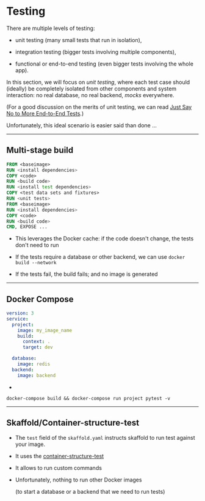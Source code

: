 # Testing

There are multiple levels of testing:

- unit testing (many small tests that run in isolation),

- integration testing (bigger tests involving multiple components),

- functional or end-to-end testing (even bigger tests involving the whole app).

In this section, we will focus on *unit testing*, where each test case
should (ideally) be completely isolated from other components and system
interaction: no real database, no real backend, *mocks* everywhere.

(For a good discussion on the merits of unit testing, we can read
[Just Say No to More End-to-End Tests](https://testing.googleblog.com/2015/04/just-say-no-to-more-end-to-end-tests.html).)

Unfortunately, this ideal scenario is easier said than done ...

---

## Multi-stage build

```dockerfile
FROM <baseimage>
RUN <install dependencies>
COPY <code>
RUN <build code>
RUN <install test dependencies>
COPY <test data sets and fixtures>
RUN <unit tests>
FROM <baseimage>
RUN <install dependencies>
COPY <code>
RUN <build code>
CMD, EXPOSE ...
```

- This leverages the Docker cache: if the code doesn't change, the tests don't need to run

- If the tests require a database or other backend, we can use `docker build --network`

- If the tests fail, the build fails; and no image is generated

---

## Docker Compose

```yaml
version: 3
service:
  project:
    image: my_image_name
    build:
      context: .
      target: dev

  database:
    image: redis
  backend:
    image: backend

```
+

```shell
docker-compose build && docker-compose run project pytest -v
```

---

## Skaffold/Container-structure-test

- The `test` field of the `skaffold.yaml` instructs skaffold to run test against your image.

- It uses the [container-structure-test](https://github.com/GoogleContainerTools/container-structure-test)

- It allows to run custom commands

- Unfortunately, nothing to run other Docker images

  (to start a database or a backend that we need to run tests)

